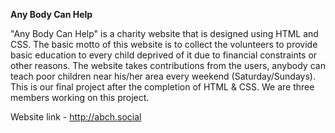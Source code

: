 **Any Body Can Help**

"Any Body Can Help" is a charity website that is designed using HTML and CSS. The basic motto of this website is to collect the volunteers to provide basic education to every child deprived of it due to financial constraints or other reasons. The website takes contributions from the users, anybody can teach poor children near his/her area every weekend (Saturday/Sundays). This is our final project after the completion of HTML & CSS. We are three members working on this project.

Website link - http://abch.social